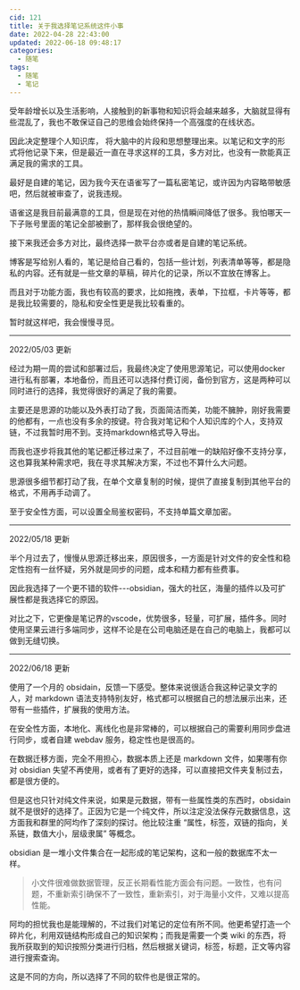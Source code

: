 ```yaml
---
cid: 121
title: 关于我选择笔记系统这件小事
date: 2022-04-28 22:43:00
updated: 2022-06-18 09:48:17
categories: 
  - 随笔
tags: 
  - 随笔
  - 笔记
---
```



受年龄增长以及生活影响，人接触到的新事物和知识将会越来越多，大脑就显得有些混乱了，我也不敢保证自己的思维会始终保持一个高强度的在线状态。

因此决定整理个人知识库， 将大脑中的片段和思想整理出来。以笔记和文字的形式将他记录下来，但是最近一直在寻求这样的工具，多方对比，也没有一款能真正满足我的需求的工具。

最好是自建的笔记，因为我今天在语雀写了一篇私密笔记，或许因为内容略带敏感吧，然后就被审查了，说我违规。

语雀这是我目前最满意的工具，但是现在对他的热情瞬间降低了很多。我怕哪天一下子账号里面的笔记全部被删了，那样我会很绝望的。

接下来我还会多方对比，最终选择一款平台亦或者是自建的笔记系统。

博客是写给别人看的，笔记是给自己看的，包括一些计划，列表清单等等，都是隐私的内容。还有就是一些文章的草稿，碎片化的记录，所以不宜放在博客上。

而且对于功能方面，我也有较高的要求，比如拖拽，表单，下拉框，卡片等等，都是我比较需要的，隐私和安全性更是我比较看重的。

暂时就这样吧，我会慢慢寻觅。

---

2022/05/03 更新

经过为期一周的尝试和部署过后，我最终决定了使用思源笔记，可以使用docker进行私有部署，本地备份，而且还可以选择付费订阅，备份到官方，这是两种可以同时进行的选择，我觉得很好的满足了我的需要。

主要还是思源的功能以及外表打动了我，页面简洁而美，功能不臃肿，刚好我需要的他都有，一点也没有多余的按键。符合我对笔记和个人知识库的个人，支持双链，不过我暂时用不到。支持markdown格式导入导出。

而我也逐步将我其他的笔记都迁移过来了，不过目前唯一的缺陷好像不支持分享，这也算我某种需求吧，我在寻求其解决方案，不过也不算什么大问题。

思源很多细节都打动了我，在单个文章复制的时候，提供了直接复制到其他平台的格式，不用再手动调了。

至于安全性方面，可以设置全局鉴权密码，不支持单篇文章加密。

---

2022/05/18 更新

半个月过去了，慢慢从思源迁移出来，原因很多，一方面是针对文件的安全性和稳定性抱有一丝怀疑，另外就是同步的问题，成本和精力都有些费事。

因此我选择了一个更不错的软件---obsidian，强大的社区，海量的插件以及可扩展性都是我选择它的原因。

对比之下，它更像是笔记界的vscode，优势很多，轻量，可扩展，插件多。同时使用坚果云进行多端同步，这样不论是在公司电脑还是在自己的电脑上，我都可以做到无缝切换。

---

2022/06/18 更新

使用了一个月的 obsidain，反馈一下感受。整体来说很适合我这种记录文字的人，对 markdown 语法支持特别友好，格式都可以根据自己的想法展示出来，还带有一些插件，扩展我的使用方法。

在安全性方面，本地化、离线化也是非常棒的，可以根据自己的需要利用同步盘进行同步，或者自建 webdav 服务，稳定性也是很高的。

在数据迁移方面，完全不用担心，数据本质上还是 markdown 文件，如果哪有你对 obsidian 失望不再使用，或者有了更好的选择，可以直接把文件夹复制过去，都是很方便的。

但是这也只针对纯文件来说，如果是元数据，带有一些属性类的东西时，obsidain 就不是很好的选择了。正因为它是一个纯文件，所以注定没法保存元数据信息，这方面我和群里的阿均作了深刻的探讨。他比较注重 “属性，标签，双链的指向，关系链，数值大小，层级隶属” 等概念。

obsidian 是一堆小文件集合在一起形成的笔记架构，这和一般的数据库不太一样。

>小文件很难做数据管理，反正长期看性能方面会有问题。一致性，也有问题，不重新索引确保不了一致性，重新索引，对于海量小文件，又难以提高性能。

阿均的担忧我也是能理解的，不过我们对笔记的定位有所不同。他更希望打造一个碎片化，利用双链结构形成自己的知识架构；而我是需要一个类 wiki 的东西，将我所获取到的知识按照分类进行归档，然后根据关键词，标签，标题，正文等内容进行搜索查询。

这是不同的方向，所以选择了不同的软件也是很正常的。
